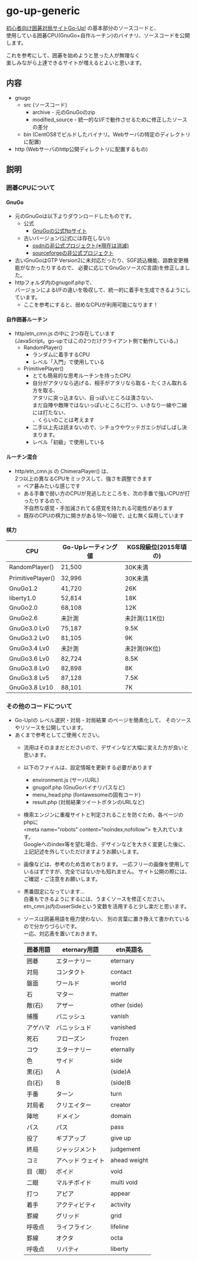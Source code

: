 # go-up-generic
[初心者向け囲碁対局サイトGo-Up!](https://go-up.online/) の基本部分のソースコードと、  
使用している囲碁CPU(GnuGo+自作ルーチン)のバイナリ、ソースコードを公開します。  

これを参考にして、囲碁を始めようと思った人が無理なく  
楽しみながら上達できるサイトが増えるとよいと思います。

## 内容
- gnugo  
  - src (ソースコード)
    - archive - 元のGnuGoのzip
    - modified_source - 統一的なI/Fで動作させるために修正したソースの差分
  - bin (CentOS8でビルドしたバイナリ。Webサーバの特定のディレクトリに配置)
- http (Webサーバのhttp公開ディレクトリに配置するもの)

## 説明
### 囲碁CPUについて
#### GnuGo
- 元のGnuGoは以下よりダウンロードしたものです。
  - 公式
    - [GnuGoの公式ftpサイト](http://ftp.gnu.org/gnu/gnugo/)
  - 古いバージョン(公式には存在しない)
    - [osdnの非公式プロジェクト(※現在は消滅)](http://osdn.jp/projects/sfnet_londerings/releases/)
	- [sourceforgeの非公式プロジェクト](https://sourceforge.net/projects/londerings/files/go/old_gnugo/)
- 古いGnuGoはGTP Version2に未対応だったり、SGF読込機能、路数変更機能がなかったりするので、
  必要に応じてGnuGoソース(C言語)を修正しました。
- httpフォルダ内のgnugoif.phpで、  
  バージョンによるI/Fの違いを吸収して、統一的に着手を生成できるようにしています。
  - ここを参考にすると、弱めなCPUが利用可能になります！

#### 自作囲碁ルーチン
- http/etn_cmn.js の中に 2つ存在しています  
  (JavaScript。go-upではこの2つだけクライアント側で動作している。)
  - RandomPlayer()
    - ランダムに着手するCPU
    - レベル「入門」で使用している
  - PrimitivePlayer()
    - とても簡易的な思考ルーチンを持ったCPU
	- 自分がアタリなら逃げる、相手がアタリなら取る・たくさん取れる方を取る、  
	  アタリに突っ込まない、目っぽいところは潰さない、  
	  まだ自陣や敵陣ではないっぽいところに打つ、いきなり一線や二線には打たない、  
	  、くらいのことは考えます
	- 二手以上先は読まないので、シチョウやウッテガエシがばしばし決まります。
	- レベル「初級」で使用している

#### ルーチン混合
- http/etn_cmn.js の ChimeraPlayer() は、  
  2つ以上の異なるCPUをミックスして、強さを調整できます
  - ペア碁みたいな感じです
  - ある手番で弱い方のCPUが見逃したところを、次の手番で強いCPUが打ったりするので、  
    不自然な感覚・手加減されてる感覚を持たれる可能性があります
  - 既存のCPUの棋力に開きがある18～10級で、止む無く採用しています

#### 棋力  
|CPU|Go-Upレーティング値|KGS段級位(2015年頃の)|
|----------|----------|----------|
|RandomPlayer()|21,500|30K未満|
|PrimitivePlayer()|32,996|30K未満|
|GnuGo1.2|41,720|26K|
|liberty1.0|52,814|18K|
|GnuGo2.0|68,108|12K|
|GnuGo2.6|未計測|未計測(11K位)|
|GnuGo3.0 Lv0|75,187|9.5K|
|GnuGo3.2 Lv0|81,105|9K|
|GnuGo3.4 Lv0|未計測|未計測(9K位)|
|GnuGo3.6 Lv0|82,724|8.5K|
|GnuGo3.8 Lv0|82,898|8K|
|GnuGo3.8 Lv5|87,128|7.5K|
|GnuGo3.8 Lv10|88,101|7K|


### その他のコードについて
- Go-Up!の レベル選択・対局・対局結果 のページを簡素化して、
  そのソースやリソースを公開しています。
- あくまで参考としてご使用ください。
  - 流用はそのままだとださいので、デザインなど大幅に変えた方が良いと思います。
  - 以下のファイルは、設定情報を更新する必要があります
    - environment.js (サーバURL)
    - gnugoif.php  (GnuGoバイナリパスなど)
    - menu_head.php  (fontawesomeの固有コード)
    - result.php  (対局結果ツイートボタンのURLなど)
  - 検索エンジンに重複サイトと判定されることを防ぐため、各ページのphpに  
    &lt;meta name="robots" content="noindex,nofollow"&gt;  を入れています。  
    Googleへのindex等を望む場合、デザインなどを大きく変更した後に、上記記述を外していただけますようお願いします。
  - 画像などは、参考のため含めております。
    一応フリーの画像を使用しているはずですが、完全ではないかも知れません。
    サイト公開の際には、ご確認・ご注意をお願いします。
  - 黒番固定になっています…  
    白番もできるようにするには、うまくソースを修正ください。  
	etn_cmn.js内のuserSideという変数を活用すると少し楽だと思います。
  - ソースは囲碁用語を極力使わない、
    別の言葉に置き換えて書かれているので分かりづらいです。  
	一応、対応表を置いておきます。

	|囲碁用語|eternary用語|etn英語名|
	|----------|----------|----------|
	|囲碁|エターナリー|eternary|
	|対局|コンタクト|contact|
	|盤面|ワールド|world|
	|石|マター|matter|
	|敵(石)|アザー|other (side)|
	|捕獲|バニッシュ|vanish|
	|アゲハマ|バニッシュド|vanished|
	|死石|フローズン|frozen|
	|コウ|エターナリー|eternally|
	|色|サイド|side|
	|黒(石)|A|(side)A|
	|白(石)|B|(side)B|
	|手番|ターン|turn|
	|対局者|クリエイター|creator|
	|陣地|ドメイン|domain|
	|パス|パス|pass|
	|投了|ギブアップ|give up|
	|終局|ジャッジメント|judgement|
	|コミ|アヘッド ウェイト|ahead weight|
	|目（眼）|ボイド|void|
	|二眼|マルチボイド|multi void|
	|打つ|アピア|appear|
	|着手|アクティビティ|activity|
	|罫線|グリッド|grid|
	|呼吸点|ライフライン|lifeline|
	|罫線|オクタ|octa|
	|呼吸点|リバティ|liberty|

